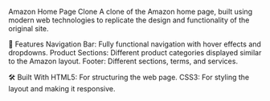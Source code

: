 Amazon Home Page Clone
A clone of the Amazon home page, built using modern web technologies to replicate the design and functionality of the original site.

📜 Features
Navigation Bar: Fully functional navigation with hover effects and dropdowns.
Product Sections: Different product categories displayed similar to the Amazon layout.
Footer: Different sections, terms, and services.

🛠️ Built With
HTML5: For structuring the web page.
CSS3: For styling the layout and making it responsive.


